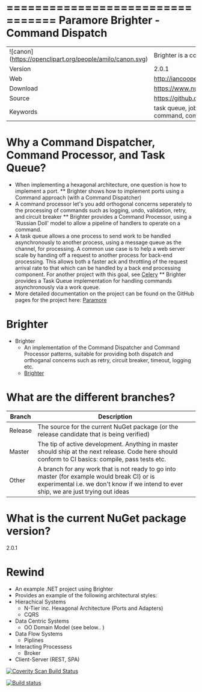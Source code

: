 =================================
 Paramore Brighter - Command Dispatch
=================================

|               |               |
| ------------- | ------------- |
|![canon] (https://openclipart.org/people/amilo/canon.svg)|Brighter is a command dispatcher, processor, and task queue|
| Version  | 2.0.1  |
| Web  |http://iancooper.github.io/Paramore/  |
| Download  |https://www.nuget.org/packages/Paramore.Brighter.CommandProcessor/ |
| Source  |https://github.com/iancooper/Paramore |
| Keywords  |task queue, job queue, asynchronous, async, rabbitmq, amqp, c#, command, command dispatcher, command  processor, queue, distributed |

Why a Command Dispatcher, Command Processor, and Task Queue?
========
* When implementing a hexagonal architecture, one question is how to implement a port.
** Brighter shows how to implement ports using a Command approach (with a Command Dispatcher)
* A command processor let's you add orthogonal concerns seperately to the processing of commands such as logging, undo, validation, retry, and circuit breaker
** Brighter provides a Command Processor, using a 'Russian Doll' model to allow a pipeline of handlers to operate on a command.
* A task queue allows a one process to send work to be handled asynchronously to another process, using a message queue as the channel, for processing. A common use case is to help a web server scale by handing off a request to another process for back-end processing. This allows both a faster ack and throttling of the request arrival rate to that which can be handled by a back end processing component. For another project with this goal, see [Celery](https://github.com/celery/celery)
** Brighter provides a Task Queue implementation for handling commands asynchronously via a work queue. 
* More detailed documentation on the project can be found on the GitHub pages for the project here: [Paramore](http://iancooper.github.io/Paramore/)

Brighter 
===
* Brighter  
  * An implementation of the Command Dispatcher and Command Processor patterns, suitable for providing both dispatch and orthoganal concerns such as retry, circuit breaker, timeout, logging etc.  
  * [Brighter](http://iancooper.github.io/Paramore/Brighter.html)

What are the different branches?
====
| Branch        | Description   |
| ------------- | ------------- |
| Release | The source for the current NuGet package (or the release candidate that is being verified)|
| Master | The tip of active development. Anything in master should ship at the next release. Code here should conform to CI basics: compile, pass tests etc.  |
| Other  | A branch for any work that is not ready to go into master (for example would break CI) or is experimental i.e. we don't know if we intend to ever ship, we are just trying out ideas  |

What is the current NuGet package version?
====
2.0.1

Rewind 
===  
* An example .NET project using Brighter
* Provides an example of the following architectural styles:
 * Hierachical Systems  
   * N-Tier inc. Hexagonal Architecture (Ports and Adapters) 
   * CQRS
 * Data Centric Systems  
   * OO Domain Model (see below..  )
 * Data Flow Systems  
   * Piplines
 * Interacting Processess  
   * Broker
 * Client-Server (REST, SPA)  


<a href="https://scan.coverity.com/projects/2900">
  <img alt="Coverity Scan Build Status"
       src="https://scan.coverity.com/projects/2900/badge.svg"/>
</a>

[![Build status](https://ci.appveyor.com/api/projects/status/kuigla5ifar07r1v?svg=true)](https://ci.appveyor.com/project/IanCooper/paramore)



